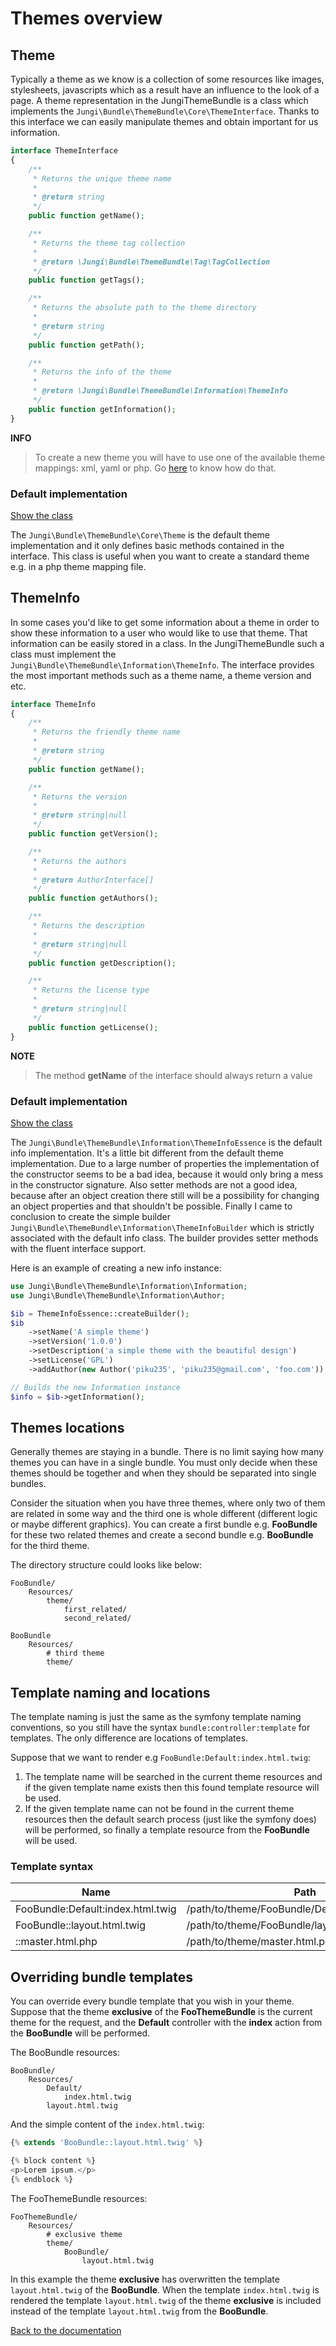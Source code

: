 Themes overview
===============

Theme
-----

Typically a theme as we know is a collection of some resources like images, stylesheets, javascripts which as a result 
have an influence to the look of a page. A theme representation in the JungiThemeBundle is a class which implements the 
`Jungi\Bundle\ThemeBundle\Core\ThemeInterface`. Thanks to this interface we can easily manipulate themes and obtain 
important for us information.

```php
interface ThemeInterface
{
    /**
     * Returns the unique theme name
     *
     * @return string
     */
    public function getName();

    /**
     * Returns the theme tag collection
     *
     * @return \Jungi\Bundle\ThemeBundle\Tag\TagCollection
     */
    public function getTags();

    /**
     * Returns the absolute path to the theme directory
     *
     * @return string
     */
    public function getPath();

    /**
     * Returns the info of the theme
     *
     * @return \Jungi\Bundle\ThemeBundle\Information\ThemeInfo
     */
    public function getInformation();
}
```

**INFO**

> To create a new theme you will have to use one of the available theme mappings: xml, yaml or php. Go [here](https://github.com/piku235/JungiThemeBundle/tree/master/Resources/doc/index.md#theme-mappings)
> to know how do that.

### Default implementation

[Show the class](https://github.com/piku235/JungiThemeBundle/blob/master/Core/Theme.php)

The `Jungi\Bundle\ThemeBundle\Core\Theme` is the default theme implementation and it only defines basic methods contained
in the interface. This class is useful when you want to create a standard theme e.g. in a php theme mapping file.

ThemeInfo
---------

In some cases you'd like to get some information about a theme in order to show these information to a user who would 
like to use that theme. That information can be easily stored in a class. In the JungiThemeBundle such a class must 
implement the `Jungi\Bundle\ThemeBundle\Information\ThemeInfo`. The interface provides the most important methods such 
as a theme name, a theme version and etc.

```php
interface ThemeInfo
{
    /**
     * Returns the friendly theme name
     *
     * @return string
     */
    public function getName();

    /**
     * Returns the version
     *
     * @return string|null
     */
    public function getVersion();

    /**
     * Returns the authors
     *
     * @return AuthorInterface[]
     */
    public function getAuthors();

    /**
     * Returns the description
     *
     * @return string|null
     */
    public function getDescription();

    /**
     * Returns the license type
     *
     * @return string|null
     */
    public function getLicense();
}
```

**NOTE**

> The method **getName** of the interface should always return a value

### Default implementation

[Show the class](https://github.com/piku235/JungiThemeBundle/blob/master/Information/ThemeInfoEssence.php)

The `Jungi\Bundle\ThemeBundle\Information\ThemeInfoEssence` is the default info implementation. It's a little bit different 
from the default theme implementation. Due to a large number of properties the implementation of the constructor seems to 
be a bad idea, because it would only bring a mess in the constructor signature. Also setter methods are not a good idea, 
because after an object creation there still will be a possibility for changing an object properties and that shouldn't
be possible. Finally I came to conclusion to create the simple builder `Jungi\Bundle\ThemeBundle\Information\ThemeInfoBuilder` 
which is strictly associated with the default info class. The builder provides setter methods with the fluent interface 
support.

Here is an example of creating a new info instance:

```php
use Jungi\Bundle\ThemeBundle\Information\Information;
use Jungi\Bundle\ThemeBundle\Information\Author;

$ib = ThemeInfoEssence::createBuilder();
$ib
    ->setName('A simple theme')
    ->setVersion('1.0.0')
    ->setDescription('a simple theme with the beautiful design')
    ->setLicense('GPL')
    ->addAuthor(new Author('piku235', 'piku235@gmail.com', 'foo.com'));

// Builds the new Information instance
$info = $ib->getInformation();
```

Themes locations
----------------

Generally themes are staying in a bundle. There is no limit saying how many themes you can have in a single bundle. You
must only decide when these themes should be together and when they should be separated into single bundles.

Consider the situation when you have three themes, where only two of them are related in some way and the third one is
whole different (different logic or maybe different graphics). You can create a first bundle e.g. **FooBundle** for these
two related themes and create a second bundle e.g. **BooBundle** for the third theme.

The directory structure could looks like below:

```
FooBundle/
    Resources/
        theme/
            first_related/
            second_related/

BooBundle
    Resources/
        # third theme
        theme/
```

Template naming and locations
-----------------------------

The template naming is just the same as the symfony template naming conventions, so you still have the syntax `bundle:controller:template`
for templates. The only difference are locations of templates.

Suppose that we want to render e.g `FooBundle:Default:index.html.twig`:

1. The template name will be searched in the current theme resources and if the given template name exists then this found
template resource will be used.
2. If the given template name can not be found in the current theme resources then the default search process (just like
the symfony does) will be performed, so finally a template resource from the **FooBundle** will be used.

### Template syntax

Name | Path
---- | ----
FooBundle:Default:index.html.twig | /path/to/theme/FooBundle/Default/index.html.twig
FooBundle::layout.html.twig | /path/to/theme/FooBundle/layout.html.twig
::master.html.php | /path/to/theme/master.html.php

Overriding bundle templates
---------------------------

You can override every bundle template that you wish in your theme. Suppose that the theme **exclusive** of the **FooThemeBundle**
is the current theme for the request, and the **Default** controller with the **index** action from the **BooBundle**
will be performed.

The BooBundle resources:

```
BooBundle/
    Resources/
        Default/
            index.html.twig
        layout.html.twig
```

And the simple content of the `index.html.twig`:

```php
{% extends 'BooBundle::layout.html.twig' %}

{% block content %}
<p>Lorem ipsum.</p>
{% endblock %}
```

The FooThemeBundle resources:

```
FooThemeBundle/
    Resources/
        # exclusive theme
        theme/
            BooBundle/
                layout.html.twig
```

In this example the theme **exclusive** has overwritten the template `layout.html.twig` of the **BooBundle**. When the
template `index.html.twig` is rendered the template `layout.html.twig` of the theme **exclusive** is included instead
of the template `layout.html.twig` from the **BooBundle**.

[Back to the documentation](https://github.com/piku235/JungiThemeBundle/blob/master/Resources/doc/index.md)